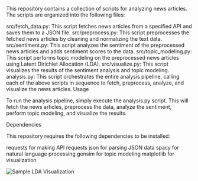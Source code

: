This repository contains a collection of scripts for analyzing news articles. The scripts are organized into the following files:

src/fetch_data.py: This script fetches news articles from a specified API and saves them to a JSON file.
src/preprocess.py: This script preprocesses the fetched news articles by cleaning and normalizing the text data.
src/sentiment.py: This script analyzes the sentiment of the preprocessed news articles and adds sentiment scores to the data.
src/topic_modeling.py: This script performs topic modeling on the preprocessed news articles using Latent Dirichlet Allocation (LDA).
src/visualize.py: This script visualizes the results of the sentiment analysis and topic modeling.
analysis.py: This script orchestrates the entire analysis pipeline, calling each of the above scripts in sequence to fetch, preprocess, analyze, and visualize the news articles.
Usage

To run the analysis pipeline, simply execute the analysis.py script. This will fetch the news articles, preprocess the data, analyze the sentiment, perform topic modeling, and visualize the results.

Dependencies

This repository requires the following dependencies to be installed:

requests for making API requests
json for parsing JSON data
spacy for natural language processing
gensim for topic modeling
matplotlib for visualization

![Sample LDA Visualization](images/lda_visualization.png)

